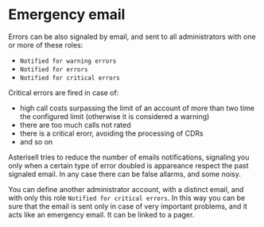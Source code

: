 # Emergency email

Errors can be also signaled by email, and sent to all administrators with one or more of these roles:

  - `Notified for warning errors`
  - `Notified for errors`
  - `Notified for critical errors`

Critical errors are fired in case of:

  - high call costs surpassing the limit of an account of more than two
    time the configured limit (otherwise it is considered a warning)
  - there are too much calls not rated
  - there is a critical erorr, avoiding the processing of CDRs
  - and so on

Asterisell tries to reduce the number of emails notifications, signaling
you only when a certain type of error doubled is appareance respect the
past signaled email. In any case there can be false allarms, and some
noisy.

You can define another administrator account, with a distinct email, and
with only this role `Notified for critical errors`. In this way you can
be sure that the email is sent only in case of very important
problems, and it acts like an emergency email. It can be linked to a
pager.



